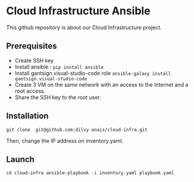 # Cloud Infrastructure Ansible

This github repository is about our Cloud Infrastructure project.

## Prerequisites
 - Create SSH key
 - Install ansible :  `pip install ansible`
 - Install gantsign.visual-studio-code role `ansible-galaxy install gantsign.visual-studio-code `
 - Create 3 VM on the same network with an access to the Internet and a root access.
 - Share the SSH key to the root user.
 
 ## Installation 
 `git clone  git@github.com:dilvy-anais/cloud-infra.git `
  
Then, change the IP address on inventory.yaml. 

## Launch
`cd cloud-infra
 ansible-playbook -i inventory.yaml playbook.yaml
 `
 
